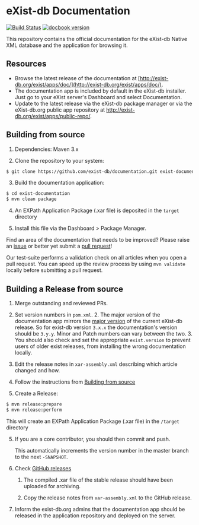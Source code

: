 # eXist-db Documentation
[![Build Status](https://travis-ci.org/eXist-db/documentation.svg?branch=master)](https://travis-ci.org/eXist-db/documentation)
[![docbook version](https://img.shields.io/badge/docbook-4.5-blue.svg)](http://docbook.org/xml/4.5/)

This repository contains the official documentation for the eXist-db Native XML database and the application for browsing it.

## Resources

-   Browse the latest release of the documentation at [http://exist-db.org/exist/apps/doc/](http://exist-db.org/exist/apps/doc/).
-   The documentation app is included by default in the eXist-db installer. Just go to your eXist server's Dashboard and select Documentation.
-   Update to the latest release via the eXist-db package manager or via the eXist-db.org public app repository at <http://exist-db.org/exist/apps/public-repo/>.

## Building from source

1.  Dependencies: Maven 3.x

2.  Clone the repository to your system:
```bash
$ git clone https://github.com/exist-db/documentation.git exist-documentation
```

3.  Build the documentation application:
```bash
$ cd exist-documentation
$ mvn clean package
```

4.  An EXPath Application Package (.xar file) is deposited in the `target` directory

5.  Install this file via the Dashboard > Package Manager.

Find an area of the documentation that needs to be improved? Please raise an [issue](https://github.com/eXist-db/documentation/issues) or better yet submit a [pull request](https://github.com/eXist-db/documentation/pulls)!

Our test-suite performs a validation check on all articles when you open a pull request. You can speed up the review process by using `mvn validate` locally before submitting a pull request.


## Building a Release from source

1.  Merge outstanding and reviewed PRs.

2.  Set version numbers in `pom.xml`.
    2.  The major version of the documentation app mirrors the [major version](https://github.com/eXist-db/exist/blob/develop/exist-versioning-release.md#versioning-scheme) of the current eXist-db release. So for exist-db version `3.x.x` the documentation's version should be `3.y.y`. Minor and Patch numbers can vary between the two.
    3.  You should also check and set the appropriate `exist.version` to prevent users of older exist releases, from installing the wrong documentation locally.

3.  Edit the release notes in `xar-assembly.xml` describing which article changed and how.

2.  Follow the instructions from [Building from source](#building-from-source)

3.  Create a Release:
```bash
$ mvn release:prepare
$ mvn release:perform
```
This will create an EXPath Application Package (.xar file) in the `/target` directory

5.  If you are a core contributor, you should then commit and push.

    This  automatically increments the version number in the  master branch to the next `-SNAPSHOT`.

6.  Check [GitHub releases](https://github.com/eXist-db/documentation/releases)
    1.  The compiled .xar file of the stable release should have been  uploaded for archiving.

    2.  Copy the release notes from `xar-assembly.xml` to the GitHub release.  

8.  Inform the exist-db.org admins that the documentation app should be released in the application repository and deployed on the server.
